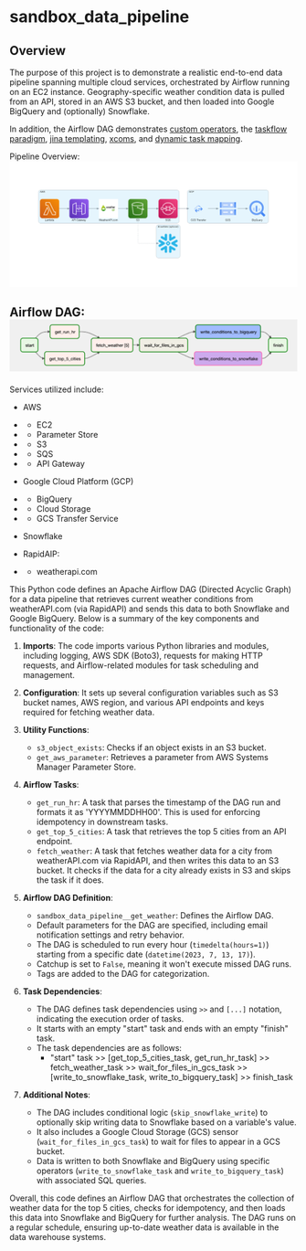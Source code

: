 # sandbox_data_pipeline

## Overview

The purpose of this project is to demonstrate a realistic end-to-end data pipeline
spanning multiple cloud services, orchestrated by Airflow running on an EC2 instance.
Geography-specific weather condition data is pulled from an API, 
stored in an AWS S3 bucket, and then loaded into Google BigQuery and (optionally) Snowflake.

In addition, the Airflow DAG demonstrates
[custom operators](https://airflow.apache.org/docs/apache-airflow/stable/howto/custom-operator.html),
the [taskflow paradigm](https://docs.astronomer.io/learn/airflow-decorators),
[jina templating](https://airflow.apache.org/docs/apache-airflow/stable/templates-ref.html),
[xcoms](https://airflow.apache.org/docs/apache-airflow/stable/core-concepts/xcoms.html),
and [dynamic task mapping](https://docs.astronomer.io/learn/dynamic-tasks).


Pipeline Overview:
![pipeline overview](diagram_images/sandbox_data_pipeline.png)

Airflow DAG:
![airflow dag](diagram_images/airflow_dag.png)
---

Services utilized include:

- AWS
- - EC2
- - Parameter Store
- - S3
- - SQS
- - API Gateway


- Google Cloud Platform (GCP)
- - BigQuery
- - Cloud Storage
- - GCS Transfer Service


- Snowflake


- RapidAIP:
- - weatherapi.com


This Python code defines an Apache Airflow DAG (Directed Acyclic Graph) for a data pipeline that retrieves current weather conditions from weatherAPI.com (via RapidAPI) and sends this data to both Snowflake and Google BigQuery. Below is a summary of the key components and functionality of the code:

1. **Imports**: The code imports various Python libraries and modules, including logging, AWS SDK (Boto3), requests for making HTTP requests, and Airflow-related modules for task scheduling and management.

2. **Configuration**: It sets up several configuration variables such as S3 bucket names, AWS region, and various API endpoints and keys required for fetching weather data.

3. **Utility Functions**:
   - `s3_object_exists`: Checks if an object exists in an S3 bucket.
   - `get_aws_parameter`: Retrieves a parameter from AWS Systems Manager Parameter Store.

4. **Airflow Tasks**:
   - `get_run_hr`: A task that parses the timestamp of the DAG run and formats it as 'YYYYMMDDHH00'. This is used for enforcing idempotency in downstream tasks.
   - `get_top_5_cities`: A task that retrieves the top 5 cities from an API endpoint.
   - `fetch_weather`: A task that fetches weather data for a city from weatherAPI.com via RapidAPI, and then writes this data to an S3 bucket. It checks if the data for a city already exists in S3 and skips the task if it does.
   
5. **Airflow DAG Definition**:
   - `sandbox_data_pipeline__get_weather`: Defines the Airflow DAG.
   - Default parameters for the DAG are specified, including email notification settings and retry behavior.
   - The DAG is scheduled to run every hour (`timedelta(hours=1)`) starting from a specific date (`datetime(2023, 7, 13, 17)`).
   - Catchup is set to `False`, meaning it won't execute missed DAG runs.
   - Tags are added to the DAG for categorization.

6. **Task Dependencies**:
   - The DAG defines task dependencies using `>>` and `[...]` notation, indicating the execution order of tasks.
   - It starts with an empty "start" task and ends with an empty "finish" task.
   - The task dependencies are as follows:
     - "start" task >> [get_top_5_cities_task, get_run_hr_task] >> fetch_weather_task >> wait_for_files_in_gcs_task >> [write_to_snowflake_task, write_to_bigquery_task] >> finish_task

7. **Additional Notes**:
   - The DAG includes conditional logic (`skip_snowflake_write`) to optionally skip writing data to Snowflake based on a variable's value.
   - It also includes a Google Cloud Storage (GCS) sensor (`wait_for_files_in_gcs_task`) to wait for files to appear in a GCS bucket.
   - Data is written to both Snowflake and BigQuery using specific operators (`write_to_snowflake_task` and `write_to_bigquery_task`) with associated SQL queries.

Overall, this code defines an Airflow DAG that orchestrates the collection of weather data for the top 5 cities, checks for idempotency, and then loads this data into Snowflake and BigQuery for further analysis. The DAG runs on a regular schedule, ensuring up-to-date weather data is available in the data warehouse systems.
